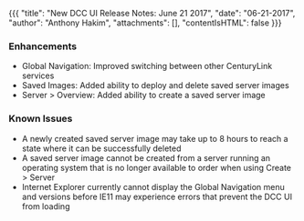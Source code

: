 {{{
"title": "New DCC UI Release Notes: June 21 2017",
"date": "06-21-2017",
"author": "Anthony Hakim",
"attachments": [],
"contentIsHTML": false
}}}

### Enhancements

* Global Navigation: Improved switching between other CenturyLink services
* Saved Images: Added ability to deploy and delete saved server images
* Server > Overview: Added ability to create a saved server image

### Known Issues

* A newly created saved server image may take up to 8 hours to reach a state where it can be successfully deleted
* A saved server image cannot be created from a server running an operating system that is no longer available to order when using Create > Server
* Internet Explorer currently cannot display the Global Navigation menu and versions before IE11 may experience errors that prevent the DCC UI from loading
